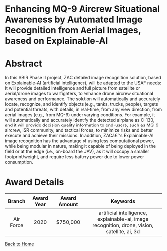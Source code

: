 
Enhancing MQ-9 Aircrew Situational Awareness by Automated Image Recognition from Aerial Images, based on Explainable-AI
=======================================================================================================================

# Abstract


In this SBIR Phase II project, ZAC detailed image recognition solution, based on Explainable-AI (artificial intelligence), will be adapted to the USAF needs: It will provide detailed intelligence and full picture from satellite or aerial/drone images to warfighters, to enhance drone aircrew situational awareness and performance. The solution will automatically and accurately locate, recognize, and identify objects (e.g., tanks, trucks, people), targets and potential threats, with details, in real-time, from any view direction, from aerial images (e.g., from MQ-9) under varying conditions. For example, it will automatically and accurately identify the detected airplane as C-130, and it will provide decision quality information to end-users, such as MQ-9 aircrew, ISR community, and tactical forces, to minimize risks and better execute and achieve their missions. In addition, ZACâ€™s Explainable-AI image recognition has the advantage of using less computational power, while being modular in nature, making it capable of being deployed in the field or at the edge (i.e., on-board the UAV), as it will occupy a smaller footprint/weight, and require less battery power due to lower power consumption.  

# Award Details

|Branch|Award Year|Award Amount|Keywords|
| :---: | :---: | :---: | :---: |
|Air Force|2020|$750,000|artificial intelligence, explainable-ai, image recognition, drone, vision, satellite, ai, 3d|
  
  


[Back to Home](https://github.com/chrischow/dod_sbir_awards#1558)